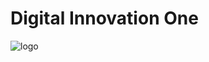 # Digital Innovation One
![logo](https://user-images.githubusercontent.com/89542446/182032806-12d688d9-ad50-4008-ab59-050d8e5471eb.svg)

